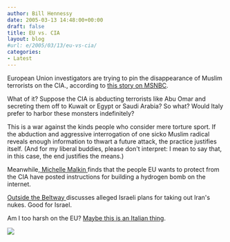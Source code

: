```yaml
---
author: Bill Hennessy
date: 2005-03-13 14:48:00+00:00
draft: false
title: EU vs. CIA
layout: blog
#url: e/2005/03/13/eu-vs-cia/
categories:
- Latest
---
```


European Union investigators are trying to pin the disappearance of Muslim terrorists on the CIA., according to [this story on MSNBC](https://www.msnbc.msn.com/id/7164399/).




What of it? Suppose the CIA is abducting terrorists like Abu Omar and secreting them off to Kuwait or Egypt or Saudi Arabia? So what? Would Italy prefer to harbor these monsters indefinitely?




This is a war against the kinds people who consider mere torture sport. If the abduction and aggressive interrogation of one sicko Muslim radical reveals enough information to thwart a future attack, the practice justifies itself. (And for my liberal buddies, please don't interpret: I mean to say that, in this case, the end justifies the means.)




Meanwhile,[ Michelle Malkin ](https://michellemalkin.com/archives/001767.htm)finds that the people EU wants to protect from the CIA have posted instructions for building a hydrogen bomb on the internet.




[Outside the Beltway ](https://www.outsidethebeltway.com/archives/9609)discusses alleged Israeli plans for taking out Iran's nukes. Good for Israel.




Am I too harsh on the EU? [Maybe this is an Italian thing](https://www.donegalexpress.net/2005-03-11/and-the-poor-doomed-the-young-and-the-silly-the-honest-the-weak-the-italians-theyre-doomed-theyre-lost-theyre-helpless-theyre-somebody-elses-meal-theyre-like-pigs-in-the-wilderness-dr-hunter-s-thompso/).

![](https://blog.billhennessy.com/aggbug.aspx?PostID=1343)

